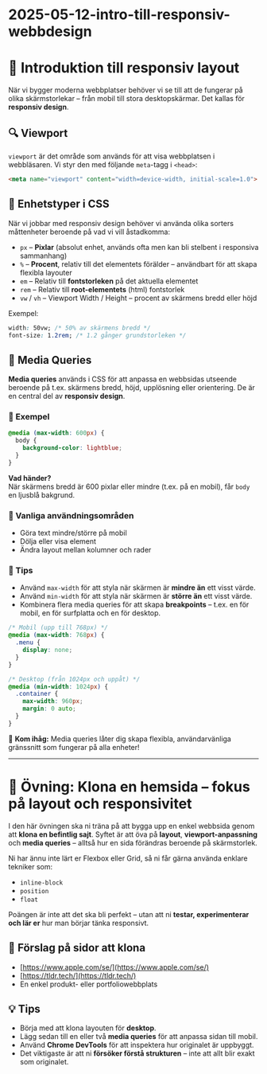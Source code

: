 
# 2025-05-12-intro-till-responsiv-webbdesign

# 📱 Introduktion till responsiv layout

När vi bygger moderna webbplatser behöver vi se till att de fungerar på olika skärmstorlekar – från mobil till stora desktopskärmar. Det kallas för **responsiv design**.

## 🔍 Viewport

`viewport` är det område som används för att visa webbplatsen i webbläsaren. Vi styr den med följande `meta`-tagg i `<head>`:

```html
<meta name="viewport" content="width=device-width, initial-scale=1.0">
```

## 📏 Enhetstyper i CSS

När vi jobbar med responsiv design behöver vi använda olika sorters måttenheter beroende på vad vi vill åstadkomma:

- `px` – **Pixlar** (absolut enhet, används ofta men kan bli stelbent i responsiva sammanhang)
- `%` – **Procent**, relativ till det elementets förälder – användbart för att skapa flexibla layouter
- `em` – Relativ till **fontstorleken** på det aktuella elementet
- `rem` – Relativ till **root-elementets** (html) fontstorlek
- `vw` / `vh` – Viewport Width / Height – procent av skärmens bredd eller höjd

Exempel:

```css
width: 50vw; /* 50% av skärmens bredd */
font-size: 1.2rem; /* 1.2 gånger grundstorleken */
```

## 🎯 Media Queries

**Media queries** används i CSS för att anpassa en webbsidas utseende beroende på t.ex. skärmens bredd, höjd, upplösning eller orientering. De är en central del av **responsiv design**.

### 📘 Exempel

```css
@media (max-width: 600px) {
  body {
    background-color: lightblue;
  }
}
```

**Vad händer?**  
När skärmens bredd är 600 pixlar eller mindre (t.ex. på en mobil), får `body` en ljusblå bakgrund.

### 🔧 Vanliga användningsområden

- Göra text mindre/större på mobil
- Dölja eller visa element
- Ändra layout mellan kolumner och rader

### 📐 Tips

- Använd `max-width` för att styla när skärmen är **mindre än** ett visst värde.
- Använd `min-width` för att styla när skärmen är **större än** ett visst värde.
- Kombinera flera media queries för att skapa **breakpoints** – t.ex. en för mobil, en för surfplatta och en för desktop.

```css
/* Mobil (upp till 768px) */
@media (max-width: 768px) {
  .menu {
    display: none;
  }
}

/* Desktop (från 1024px och uppåt) */
@media (min-width: 1024px) {
  .container {
    max-width: 960px;
    margin: 0 auto;
  }
}
```

🧠 **Kom ihåg:** Media queries låter dig skapa flexibla, användarvänliga gränssnitt som fungerar på alla enheter!

---

# 🧩 Övning: Klona en hemsida – fokus på layout och responsivitet

I den här övningen ska ni träna på att bygga upp en enkel webbsida genom att **klona en befintlig sajt**. Syftet är att öva på **layout**, **viewport-anpassning** och **media queries** – alltså hur en sida förändras beroende på skärmstorlek.

Ni har ännu inte lärt er Flexbox eller Grid, så ni får gärna använda enklare tekniker som:

- `inline-block`
- `position`
- `float`

Poängen är inte att det ska bli perfekt – utan att ni **testar, experimenterar och lär er** hur man börjar tänka responsivt.

## 📌 Förslag på sidor att klona

- [https://www.apple.com/se/](https://www.apple.com/se/)
- [https://tldr.tech/](https://tldr.tech/)
- En enkel produkt- eller portfoliowebbplats

## 💡 Tips

- Börja med att klona layouten för **desktop**.
- Lägg sedan till en eller två **media queries** för att anpassa sidan till mobil.
- Använd **Chrome DevTools** för att inspektera hur originalet är uppbyggt.
- Det viktigaste är att ni **försöker förstå strukturen** – inte att allt blir exakt som originalet.
